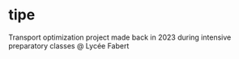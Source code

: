 # tipe
Transport optimization project made back in 2023 during intensive preparatory classes @ Lycée Fabert
